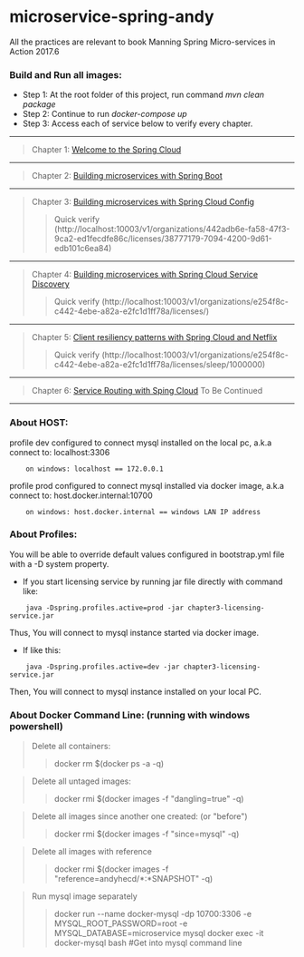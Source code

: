 # microservice-spring-andy
All the practices are relevant to book Manning Spring Micro-services in Action 2017.6
### Build and Run all images:
- Step 1: At the root folder of this project, run command *mvn clean package*
- Step 2: Continue to run *docker-compose up*
- Step 3: Access each of service below to verify every chapter.
***
> Chapter 1: [Welcome to the Spring Cloud](./documents/chapter1.md)
***
> Chapter 2: [Building microservices with Spring Boot](./documents/chapter2.md)
***
> Chapter 3: [Building microservices with Spring Cloud Config](./documents/chapter3.md)
>> Quick verify (http://localhost:10003/v1/organizations/442adb6e-fa58-47f3-9ca2-ed1fecdfe86c/licenses/38777179-7094-4200-9d61-edb101c6ea84)
***
> Chapter 4: [Building microservices with Spring Cloud Service Discovery](./documents/chapter4.md)
>> Quick verify (http://localhost:10003/v1/organizations/e254f8c-c442-4ebe-a82a-e2fc1d1ff78a/licenses/)
***
> Chapter 5: [Client resiliency patterns with Spring Cloud and Netflix](./documents/chapter5.md)
>> Quick verify (http://localhost:10003/v1/organizations/e254f8c-c442-4ebe-a82a-e2fc1d1ff78a/licenses/sleep/1000000)
***
> Chapter 6: [Service Routing with Sping Cloud](./documents/chapter6.md)
To Be Continued
***
### About HOST:
profile dev configured to connect mysql installed on the local pc, a.k.a connect to: localhost:3306
```
	on windows: localhost == 172.0.0.1
```
profile prod configured to connect mysql installed via docker image, a.k.a connect to: host.docker.internal:10700
```
	on windows: host.docker.internal == windows LAN IP address
```
### About Profiles:
You will be able to override default values configured in bootstrap.yml file with a -D system property.
- If you start licensing service by running jar file directly with command like:
```console
	java -Dspring.profiles.active=prod -jar chapter3-licensing-service.jar
```
Thus, You will connect to mysql instance started via docker image.
- If like this:
```console
	java -Dspring.profiles.active=dev -jar chapter3-licensing-service.jar
```
Then, You will connect to mysql instance installed on your local PC.
### About Docker Command Line: (running with windows powershell)
> Delete all containers:
>> docker rm $(docker ps -a -q)

> Delete all untaged images:
>> docker rmi $(docker images -f "dangling=true" -q)

> Delete all images since another one created: (or "before")
>> docker rmi $(docker images -f "since=mysql" -q) 

> Delete all images with reference
>> docker rmi $(docker images -f "reference=andyhecd/*:*SNAPSHOT" -q) 

> Run mysql image separately
>> docker run --name docker-mysql -dp 10700:3306 -e MYSQL_ROOT_PASSWORD=root -e MYSQL_DATABASE=microservice mysql
>> docker exec -it docker-mysql bash #Get into mysql command line
